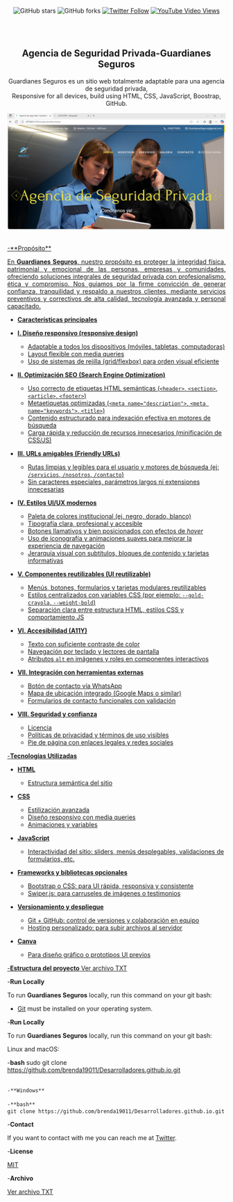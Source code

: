 <div align="center">
  
  
  ![GitHub stars](https://img.shields.io/github/stars/codewithsadee/grilli?style=social)
  ![GitHub forks](https://img.shields.io/github/forks/codewithsadee/grilli?style=social)
[![Twitter Follow](https://img.shields.io/twitter/follow/codewithsadee_?style=social)](https://twitter.com/intent/follow?screen_name=codewithsadee_)
  [![YouTube Video Views](https://img.shields.io/youtube/views/CjVGp5kGHxA?style=social)](https://youtu.be/CjVGp5kGHxA)

  <br />
  <br />

  <h2 align="center">Agencia de Seguridad Privada-Guardianes Seguros</h2>

 Guardianes Seguros es un sitio web totalmente adaptable para una agencia de seguridad privada, <br />Responsive for all devices, build using HTML, CSS, JavaScript, Boostrap, GitHub.

  <a href="https://github.com/brenda19011/Desarrolladores.github.io.git">![Guardianes SegurosDesktop Demo](./readme-images/1.png "Desktop Demo")

</div>

<br />
-**Propósito**

<p align="justify">
En <strong>Guardianes Seguros</strong>, nuestro propósito es proteger la integridad física, patrimonial y emocional de las personas, empresas y comunidades, ofreciendo soluciones integrales de seguridad privada con profesionalismo, ética y compromiso. Nos guiamos por la firme convicción de generar confianza, tranquilidad y respaldo a nuestros clientes, mediante servicios preventivos y correctivos de alta calidad, tecnología avanzada y personal capacitado.
</p>


- **Características principales**

- **I. Diseño responsivo (responsive design)**
  - Adaptable a todos los dispositivos (móviles, tabletas, computadoras)
  - Layout flexible con media queries
  - Uso de sistemas de rejilla (grid/flexbox) para orden visual eficiente

- **II. Optimización SEO (Search Engine Optimization)**
  - Uso correcto de etiquetas HTML semánticas (`<header>`, `<section>`, `<article>`, `<footer>`)
  - Metaetiquetas optimizadas (`<meta name="description">`, `<meta name="keywords">`, `<title>`)
  - Contenido estructurado para indexación efectiva en motores de búsqueda
  - Carga rápida y reducción de recursos innecesarios (minificación de CSS/JS)

- **III. URLs amigables (Friendly URLs)**
  - Rutas limpias y legibles para el usuario y motores de búsqueda (ej: `/servicios`, `/nosotros`, `/contacto`)
  - Sin caracteres especiales, parámetros largos ni extensiones innecesarias

- **IV. Estilos UI/UX modernos**
  - Paleta de colores institucional (ej. negro, dorado, blanco)
  - Tipografía clara, profesional y accesible
  - Botones llamativos y bien posicionados con efectos de *hover*
  - Uso de iconografía y animaciones suaves para mejorar la experiencia de navegación
  - Jerarquía visual con subtítulos, bloques de contenido y tarjetas informativas

- **V. Componentes reutilizables (UI reutilizable)**
  - Menús, botones, formularios y tarjetas modulares reutilizables
  - Estilos centralizados con variables CSS (por ejemplo: `--gold-crayola`, `--weight-bold`)
  - Separación clara entre estructura HTML, estilos CSS y comportamiento JS

- **VI. Accesibilidad (A11Y)**
  - Texto con suficiente contraste de color
  - Navegación por teclado y lectores de pantalla
  - Atributos `alt` en imágenes y roles en componentes interactivos

- **VII. Integración con herramientas externas**
  - Botón de contacto vía WhatsApp
  - Mapa de ubicación integrado (Google Maps o similar)
  - Formularios de contacto funcionales con validación

- **VIII. Seguridad y confianza**
  - Licencia
  - Políticas de privacidad y términos de uso visibles
  - Pie de página con enlaces legales y redes sociales

-**Tecnologías Utilizadas**<br>
- **HTML**  
  - Estructura semántica del sitio

- **CSS**  
  - Estilización avanzada  
  - Diseño responsivo con media queries  
  - Animaciones y variables

- **JavaScript**  
  - Interactividad del sitio: sliders, menús desplegables, validaciones de formularios, etc.

- **Frameworks y bibliotecas opcionales**  
  - Bootstrap o CSS: para UI rápida, responsiva y consistente  
  - Swiper.js: para carruseles de imágenes o testimonios

- **Versionamiento y despliegue**  
  - Git + GitHub: control de versiones y colaboración en equipo  
  - Hosting personalizado: para subir archivos al servidor

- **Canva**  
  - Para diseño gráfico o prototipos UI previos






-**Estructura del proyecto**
[Ver archivo TXT](https://github.com/brenda19011/Desarrolladores.github.io/blob/main/Estructura%20del%20proyecto.txt)




-**Run Locally**

To run **Guardianes Seguros** locally, run this command on your git bash:


* [Git](https://git-scm.com/downloads "Download Git") must be installed on your operating system.

-**Run Locally**

To run **Guardianes Seguros** locally, run this command on your git bash:

Linux and macOS:

-**bash**
sudo git clone https://github.com/brenda19011/Desarrolladores.github.io.git
```

-**Windows**

-**bash**
git clone https://github.com/brenda19011/Desarrolladores.github.io.git
```

-**Contact**

If you want to contact with me you can reach me at [Twitter](https://www.twitter.com/codewithsadee).

-**License**

[MIT](https://choosealicense.com/licenses/mit/)

-**Archivo**

[Ver archivo TXT](https://github.com/brenda19011/Desarrolladores.github.io/blob/main/deepseek_plaintext_20250709_1b3db5.txt)
